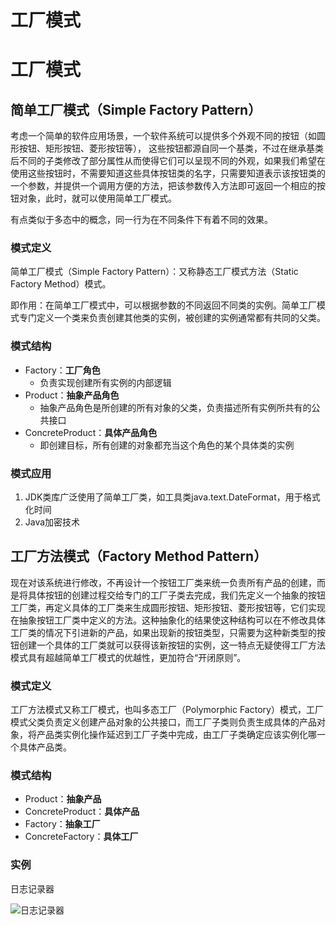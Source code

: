 # 工厂模式


# 工厂模式

## 简单工厂模式（Simple Factory Pattern）

考虑一个简单的软件应用场景，一个软件系统可以提供多个外观不同的按钮（如圆形按钮、矩形按钮、菱形按钮等）， 这些按钮都源自同一个基类，不过在继承基类后不同的子类修改了部分属性从而使得它们可以呈现不同的外观，如果我们希望在使用这些按钮时，不需要知道这些具体按钮类的名字，只需要知道表示该按钮类的一个参数，并提供一个调用方便的方法，把该参数传入方法即可返回一个相应的按钮对象，此时，就可以使用简单工厂模式。

有点类似于多态中的概念，同一行为在不同条件下有着不同的效果。

### 模式定义

简单工厂模式（Simple Factory Pattern）：又称静态工厂模式方法（Static Factory Method）模式。

即作用：在简单工厂模式中，可以根据参数的不同返回不同类的实例。简单工厂模式专门定义一个类来负责创建其他类的实例，被创建的实例通常都有共同的父类。

### 模式结构

* Factory：**工厂角色**
  * 负责实现创建所有实例的内部逻辑
* Product：**抽象产品角色**
  * 抽象产品角色是所创建的所有对象的父类，负责描述所有实例所共有的公共接口
* ConcreteProduct：**具体产品角色**
  * 即创建目标，所有创建的对象都充当这个角色的某个具体类的实例

### 模式应用

1. JDK类库广泛使用了简单工厂类，如工具类java.text.DateFormat，用于格式化时间
2. Java加密技术

## 工厂方法模式（Factory Method Pattern）

现在对该系统进行修改，不再设计一个按钮工厂类来统一负责所有产品的创建，而是将具体按钮的创建过程交给专门的工厂子类去完成，我们先定义一个抽象的按钮工厂类，再定义具体的工厂类来生成圆形按钮、矩形按钮、菱形按钮等，它们实现在抽象按钮工厂类中定义的方法。这种抽象化的结果使这种结构可以在不修改具体工厂类的情况下引进新的产品，如果出现新的按钮类型，只需要为这种新类型的按钮创建一个具体的工厂类就可以获得该新按钮的实例，这一特点无疑使得工厂方法模式具有超越简单工厂模式的优越性，更加符合“开闭原则”。

### 模式定义

工厂方法模式又称工厂模式，也叫多态工厂（Polymorphic Factory）模式，工厂模式父类负责定义创建产品对象的公共接口，而工厂子类则负责生成具体的产品对象，将产品类实例化操作延迟到工厂子类中完成，由工厂子类确定应该实例化哪一个具体产品类。

### 模式结构

* Product：**抽象产品**
* ConcreteProduct：**具体产品**
* Factory：**抽象工厂**
* ConcreteFactory：**具体工厂**

### 实例

日志记录器

![日志记录器](工厂模式/loger.jpg)




